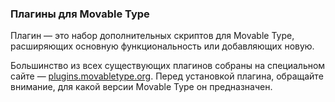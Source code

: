 ### Плагины для Movable Type

Плагин — это набор дополнительных скриптов для Movable Type, расширяющих основную функциональность или добавляющих новую.

Большинство из всех существующих плагинов собраны на специальном сайте — [plugins.movabletype.org](http://plugins.movabletype.org/). Перед установкой плагина, обращайте внимание, для какой версии Movable Type он предназначен.